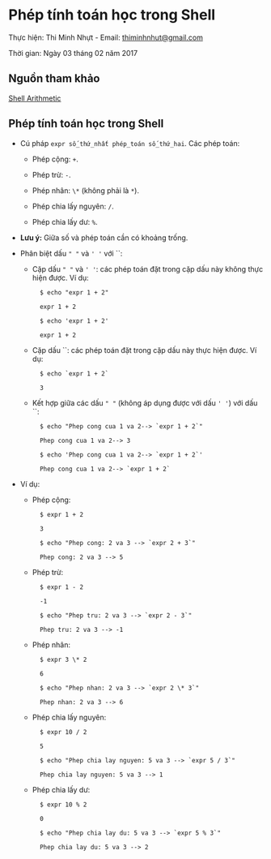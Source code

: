 # Phép tính toán học trong Shell

Thực hiện: Thi Minh Nhựt - Email: thiminhnhut@gmail.com

Thời gian: Ngày 03 tháng 02 năm 2017

## Nguồn tham khảo

[Shell Arithmetic](http://www.freeos.com/guides/lsst/ch02sec07.html)

## Phép tính toán học trong Shell

* Cú pháp `expr số_thứ_nhất phép_toán số_thứ_hai`. Các phép toán:

	- Phép cộng: `+`.
	
	- Phép trừ: `-`.
	
	- Phép nhân: `\*` (không phải là `*`).
	
	- Phép chia lấy nguyên: `/`.
	
	- Phép chia lấy dư: `%`.

* **Lưu ý:** Giữa số và phép toán cần có khoảng trống.

* Phân biệt dấu `" "` và `' '` với ``:

	+ Cặp dấu `" "` và `' '`: các phép toán đặt trong cặp dấu này không thực hiện được. Ví dụ:			
			
			$ echo "expr 1 + 2"
			
			expr 1 + 2
			
			$ echo 'expr 1 + 2'
			
			expr 1 + 2
		
	+ Cặp dấu ``: các phép toán đặt trong cặp dấu này thực hiện được. Ví dụ:
	
			$ echo `expr 1 + 2`
			
			3
			
	+ Kết hợp giữa các dấu `" "` (không áp dụng được với dấu `' '`) với dấu ``:
	
			$ echo "Phep cong cua 1 va 2--> `expr 1 + 2`"
			
			Phep cong cua 1 va 2--> 3
			
			$ echo 'Phep cong cua 1 va 2--> `expr 1 + 2`'
			
			Phep cong cua 1 va 2--> `expr 1 + 2`

* Ví dụ:

	+ Phép cộng:
	
			$ expr 1 + 2
		
			3
			
			$ echo "Phep cong: 2 va 3 --> `expr 2 + 3`"
			
			Phep cong: 2 va 3 --> 5
		
	+ Phép trừ:
	
			$ expr 1 - 2
		
			-1
			
			$ echo "Phep tru: 2 va 3 --> `expr 2 - 3`"
			
			Phep tru: 2 va 3 --> -1
			
	+ Phép nhân:
	
			$ expr 3 \* 2
		
			6
		
			$ echo "Phep nhan: 2 va 3 --> `expr 2 \* 3`"
			
			Phep nhan: 2 va 3 --> 6
			
	+ Phép chia lấy nguyên:
	
			$ expr 10 / 2
			
			5
			
			$ echo "Phep chia lay nguyen: 5 va 3 --> `expr 5 / 3`"
			
			Phep chia lay nguyen: 5 va 3 --> 1
	
	+ Phép chia lấy dư:
	
			$ expr 10 % 2
			
			0
			
			$ echo "Phep chia lay du: 5 va 3 --> `expr 5 % 3`"
			
			Phep chia lay du: 5 va 3 --> 2

